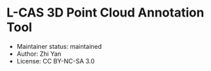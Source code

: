 # L-CAS 3D Point Cloud Annotation Tool

* Maintainer status: maintained
* Author: Zhi Yan
* License: CC BY-NC-SA 3.0